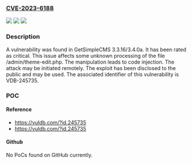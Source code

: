### [CVE-2023-6188](https://cve.mitre.org/cgi-bin/cvename.cgi?name=CVE-2023-6188)
![](https://img.shields.io/static/v1?label=Product&message=GetSimpleCMS&color=blue)
![](https://img.shields.io/static/v1?label=Version&message=%3D%203.3.16%20&color=brighgreen)
![](https://img.shields.io/static/v1?label=Vulnerability&message=CWE-94%20Code%20Injection&color=brighgreen)

### Description

A vulnerability was found in GetSimpleCMS 3.3.16/3.4.0a. It has been rated as critical. This issue affects some unknown processing of the file /admin/theme-edit.php. The manipulation leads to code injection. The attack may be initiated remotely. The exploit has been disclosed to the public and may be used. The associated identifier of this vulnerability is VDB-245735.

### POC

#### Reference
- https://vuldb.com/?id.245735
- https://vuldb.com/?id.245735

#### Github
No PoCs found on GitHub currently.

